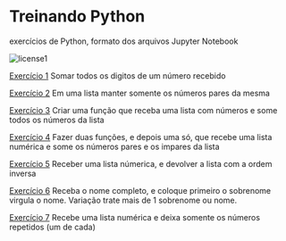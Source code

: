 # Treinando Python
exercícios de Python, formato dos arquivos Jupyter Notebook

![license1](https://img.shields.io/static/v1?label=License&message=MIT&color=orange)

[Exercício 1](https://github.com/NicolasMCP/treinando/tree/main/exercicio1-soma_digitos) Somar todos os digitos de um número recebido

[Exercício 2](https://github.com/NicolasMCP/treinando/tree/main/exercicio2-numeros_pares) Em uma lista manter somente os números pares da mesma

[Exercício 3](https://github.com/NicolasMCP/treinando/tree/main/exercicio3-soma_lista) Criar uma função que receba uma lista com números e some todos os números da lista

[Exercício 4](https://github.com/NicolasMCP/treinando/tree/main/exercicio4-soma-pares-e-impares) Fazer duas funções, e depois uma só, que recebe uma lista numérica e some os números pares e os impares da lista

[Exercício 5](https://github.com/NicolasMCP/treinando/tree/main/exercicio5-inverte_lista) Receber uma lista númerica, e devolver a lista com a ordem inversa

[Exercício 6](https://github.com/NicolasMCP/treinando/tree/main/exercicio6-sobrenome_nome) Receba o nome completo, e coloque primeiro o sobrenome virgula o nome. Variação trate mais de 1 sobrenome ou nome.

[Exercício 7](https://github.com/NicolasMCP/treinando/tree/main/exercicio7-numeros_repetidos) Recebe uma lista numérica e deixa somente os números repetidos (um de cada)
